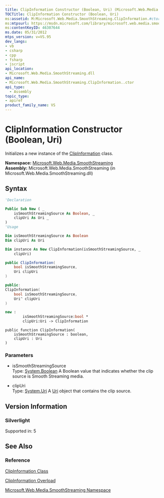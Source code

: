 ```yaml
---
title: ClipInformation Constructor (Boolean, Uri) (Microsoft.Web.Media.SmoothStreaming)
TOCTitle: ClipInformation Constructor (Boolean, Uri)
ms:assetid: M:Microsoft.Web.Media.SmoothStreaming.ClipInformation.#ctor(System.Boolean,System.Uri)
ms:mtpsurl: https://msdn.microsoft.com/library/microsoft.web.media.smoothstreaming.clipinformation.clipinformation(v=VS.95)
ms:contentKeyID: 46307644
ms.date: 05/31/2012
mtps_version: v=VS.95
dev_langs:
- vb
- csharp
- cpp
- fsharp
- jscript
api_location:
- Microsoft.Web.Media.SmoothStreaming.dll
api_name:
- Microsoft.Web.Media.SmoothStreaming.ClipInformation..ctor
api_type:
  - Assembly
topic_type:
- apiref
product_family_name: VS
---
```


# ClipInformation Constructor (Boolean, Uri)

Initializes a new instance of the [ClipInformation](clipinformation-class-microsoft-web-media-smoothstreaming_1.md) class.

**Namespace:**  [Microsoft.Web.Media.SmoothStreaming](microsoft-web-media-smoothstreaming-namespace_1.md)  
**Assembly:**  Microsoft.Web.Media.SmoothStreaming (in Microsoft.Web.Media.SmoothStreaming.dll)

## Syntax

```vb
'Declaration

Public Sub New ( _
    isSmoothStreamingSource As Boolean, _
    clipUri As Uri _
)
'Usage

Dim isSmoothStreamingSource As Boolean
Dim clipUri As Uri

Dim instance As New ClipInformation(isSmoothStreamingSource, _
    clipUri)
```

```csharp
public ClipInformation(
    bool isSmoothStreamingSource,
    Uri clipUri
)
```

```cpp
public:
ClipInformation(
    bool isSmoothStreamingSource, 
    Uri^ clipUri
)
```

``` fsharp
new : 
        isSmoothStreamingSource:bool * 
        clipUri:Uri -> ClipInformation
```

```jscript
public function ClipInformation(
    isSmoothStreamingSource : boolean, 
    clipUri : Uri
)
```

### Parameters

  - isSmoothStreamingSource  
    Type: [System.Boolean](https://msdn.microsoft.com/library/a28wyd50\(v=vs.95\))  
    A Boolean value that indicates whether the clip source is Smooth Streaming media.

<!-- end list -->

  - clipUri  
    Type: [System.Uri](https://msdn.microsoft.com/library/txt7706a\(v=vs.95\))  
    A [Uri](https://msdn.microsoft.com/library/txt7706a\(v=vs.95\)) object that contains the clip source.

## Version Information

### Silverlight

Supported in: 5  

## See Also

### Reference

[ClipInformation Class](clipinformation-class-microsoft-web-media-smoothstreaming_1.md)

[ClipInformation Overload](clipinformation-constructor-microsoft-web-media-smoothstreaming_1.md)

[Microsoft.Web.Media.SmoothStreaming Namespace](microsoft-web-media-smoothstreaming-namespace_1.md)
